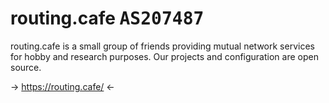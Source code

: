 # routing.cafe <kbd>AS207487</kbd>

routing.cafe is a small group of friends providing mutual network services for hobby and research purposes. Our projects and configuration are open source.

-> https://routing.cafe/ <-
